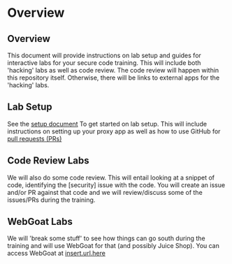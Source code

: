 # Overview

## Overview
This document will provide instructions on lab setup and guides for interactive labs for your secure code training. This will include both 'hacking' labs as well as code review. The code review will happen within this repository itself. Otherwise, there will be links to external apps for the 'hacking' labs.

## Lab Setup
See the [setup document](lab-setup.md) To get started on lab setup. This will include instructions on setting up your proxy app as well as how to use GitHub for [pull requests (PRs)](pull-requests.md)

## Code Review Labs
We will also do some code review. This will entail looking at a snippet of code, identifying the [security] issue with the code. You will create an issue and/or PR against that code and we will review/discuss some of the issues/PRs during the training.

## WebGoat Labs
We will 'break some stuff' to see how things can go south during the training and will use WebGoat for that (and possibly Juice Shop).  You can access WebGoat at [insert.url.here](insert.url.here)

